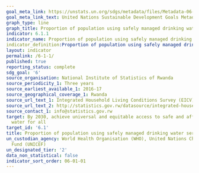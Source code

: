```yaml
---
goal_meta_link: https://unstats.un.org/sdgs/metadata/files/Metadata-06-01-01.pdf
goal_meta_link_text: United Nations Sustainable Development Goals Metadata (pdf 428kB)
graph_type: line
graph_title: Proportion of population using safely managed drinking water services
indicator: 6.1.1
indicator_name: Proportion of population using safely managed drinking water services
indicator_definition:Proportion of population using safely managed drinking water services is currently being measured by the proportion of population using an improved basic drinking water source which is located on premises, available when needed and free of faecal (and priority chemical) contamination. ‘Improved’ drinking water sources include: piped water into dwelling, yard or plot; public taps or standpipes; boreholes or tubewells; protected dug wells; protected springs; packaged water; delivered water and rainwater.
layout: indicator
permalink: /6-1-1/
published: true
reporting_status: complete
sdg_goal: '6'
source_organisation: National Institute of Statistics of Rwanda
source_periodicity_1: Three years
source_earliest_available_1: 2016-17
source_geographical_coverage_1: Rwanda
source_url_text_1: Integrated Household Living Conditions Survey (EICV)
source_url_text_2: http://statistics.gov.rw/datasource/integrated-household-living-conditions-survey-5-eicv-5
source_contact_1: info@statistics.gov.rw
target: By 2030, achieve universal and equitable access to safe and affordable drinking
  water for all
target_id: '6.1'
title: Proportion of population using safely managed drinking water services
un_custodian_agency: World Health Organisation (WHO), United Nations Children's Emergency
  Fund (UNICEF)
un_designated_tier: '2'
data_non_statistical: false
indicator_sort_order: 06-01-01
---
```

